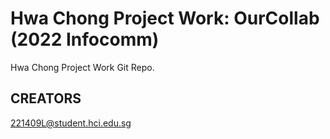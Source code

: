 # Hwa Chong Project Work: OurCollab (2022 Infocomm)
Hwa Chong Project Work Git Repo.


## CREATORS
221409L@student.hci.edu.sg
